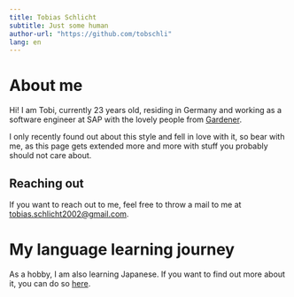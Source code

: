 ```yaml
---
title: Tobias Schlicht
subtitle: Just some human
author-url: "https://github.com/tobschli"
lang: en
---
```


# About me
Hi! I am Tobi, currently 23 years old, residing in Germany and working as a software engineer at SAP with the lovely people from [Gardener](https://gardener.cloud).

I only recently found out about this style and fell in love with it, so bear with me, as this page gets extended more and more with stuff you probably should not care about.

## Reaching out

If you want to reach out to me, feel free to throw a mail to me at <a href="mailto:tobias.schlicht2002@gmail.com">tobias.schlicht2002@gmail.com</a>.

# My language learning journey
As a hobby, I am also learning Japanese. If you want to find out more about it, you can do so [here](./jlpt.html).